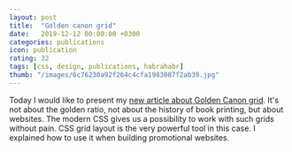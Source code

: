 ```yaml
---
layout: post
title:  "Golden canon grid"
date:   2019-12-12 00:00:00 +0300
categories: publications
icon: publication
rating: 32
tags: [css, design, publications, habrahabr]
thumb: "/images/6c76230a92f264c4cfa1983087f2ab39.jpg"
---
```


Today I would like to present my <a href='https://habr.com/ru/post/479580/'>new article about Golden Canon grid</a>. It's not about the golden ratio, not about the history of book printing, but about websites. The modern CSS gives us a possibility to work with such grids without pain. CSS grid layout is the very powerful tool in this case. I explained how to use it when building promotional websites.

